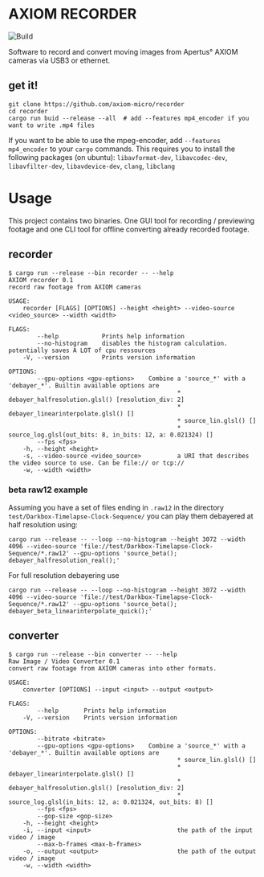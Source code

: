 # AXIOM RECORDER
![Build](https://github.com/apertus-open-source-cinema/axiom-recorder/workflows/Build/badge.svg)

Software to record and convert moving images from Apertus° AXIOM cameras via USB3 or ethernet.

## get it!
```shell script
git clone https://github.com/axiom-micro/recorder
cd recorder
cargo run buid --release --all  # add --features mp4_encoder if you want to write .mp4 files
```

If you want to be able to use the mpeg-encoder, add `--features mp4_encoder`
to your `cargo` commands. This requires you to install the following packages
(on ubuntu): `libavformat-dev`, `libavcodec-dev`, `libavfilter-dev`, `libavdevice-dev`, `clang`, `libclang`
# Usage
This project contains two binaries. One GUI tool for recording / previewing footage and one CLI tool for offline 
converting already recorded footage.


## recorder
```shell script
$ cargo run --release --bin recorder -- --help
AXIOM recorder 0.1
record raw footage from AXIOM cameras

USAGE:
    recorder [FLAGS] [OPTIONS] --height <height> --video-source <video_source> --width <width>

FLAGS:
        --help            Prints help information
        --no-histogram    disables the histogram calculation. potentially saves A LOT of cpu ressources
    -V, --version         Prints version information

OPTIONS:
        --gpu-options <gpu-options>    Combine a 'source_*' with a 'debayer_*'. Builtin available options are 
                                               * debayer_halfresolution.glsl() [resolution_div: 2]
                                               * debayer_linearinterpolate.glsl() []
                                               * source_lin.glsl() []
                                               * source_log.glsl(out_bits: 8, in_bits: 12, a: 0.021324) []
        --fps <fps>                            
    -h, --height <height>                      
    -s, --video-source <video_source>          a URI that describes the video source to use. Can be file:// or tcp://
    -w, --width <width>                      
```
### beta raw12 example
Assuming you have a set of files ending in `.raw12` in the directory `test/Darkbox-Timelapse-Clock-Sequence/` you can play them debayered at half resolution using:
```shell script
cargo run --release -- --loop --no-histogram --height 3072 --width 4096 --video-source 'file://test/Darkbox-Timelapse-Clock-Sequence/*.raw12' --gpu-options 'source_beta(); debayer_halfresolution_real();'
```
For full resolution debayering use
```shell script
cargo run --release -- --loop --no-histogram --height 3072 --width 4096 --video-source 'file://test/Darkbox-Timelapse-Clock-Sequence/*.raw12' --gpu-options 'source_beta(); debayer_beta_linearinterpolate_quick();'
```

## converter
```shell script
$ cargo run --release --bin converter -- --help
Raw Image / Video Converter 0.1
convert raw footage from AXIOM cameras into other formats.

USAGE:
    converter [OPTIONS] --input <input> --output <output>

FLAGS:
        --help       Prints help information
    -V, --version    Prints version information

OPTIONS:
        --bitrate <bitrate>                    
        --gpu-options <gpu-options>    Combine a 'source_*' with a 'debayer_*'. Builtin available options are 
                                               * source_lin.glsl() []
                                               * debayer_linearinterpolate.glsl() []
                                               * debayer_halfresolution.glsl() [resolution_div: 2]
                                               * source_log.glsl(in_bits: 12, a: 0.021324, out_bits: 8) []
        --fps <fps>                            
        --gop-size <gop-size>                  
    -h, --height <height>                      
    -i, --input <input>                        the path of the input video / image
        --max-b-frames <max-b-frames>          
    -o, --output <output>                      the path of the output video / image
    -w, --width <width>                        
```
